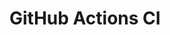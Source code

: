 # GitHub Actions CI























































































































































































































































































































































































































































































































































































































































































































































































































































































































































































































































































































































































































































































































































































































































































































































